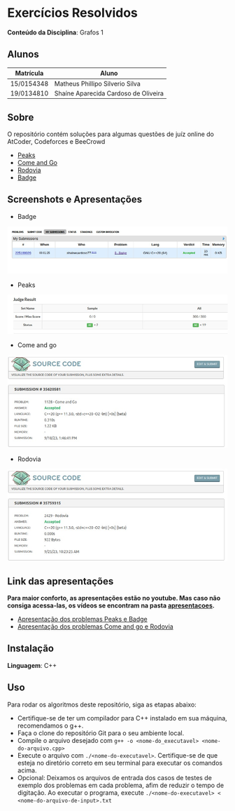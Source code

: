 
# Exercícios Resolvidos


**Conteúdo da Disciplina**: Grafos 1<br>

## Alunos
|Matrícula | Aluno |
| -- | -- |
| 15/0154348  | Matheus Phillipo Silverio Silva |
| 19/0134810  |  Shaíne Aparecida Cardoso de Oliveira |

## Sobre 
O repositório contém soluções para algumas questões de juíz online do AtCoder, Codeforces e BeeCrowd

- [Peaks](https://atcoder.jp/contests/abc166/tasks/abc166_c)
- [Come and Go](https://www.beecrowd.com.br/judge/en/problems/view/1128)
- [Rodovia](https://www.beecrowd.com.br/judge/en/problems/view/2429)
- [Badge](https://codeforces.com/problemset/problem/1020/B)

## Screenshots e Apresentações
- Badge
  
![Badge](img/badge.jpeg)
- Peaks
  
![Peaks](img/peaks.jpeg)
- Come and go
  
![Come and go](img/come_and_go.jpeg)
- Rodovia
  
![Rodovia](img/rodovia.jpeg)

## Link das apresentações

**Para maior conforto, as apresentações estão no youtube. Mas caso não consiga acessa-las, os vídeos se encontram na pasta [apresentacoes](https://github.com/projeto-de-algoritmos/Grafos1_ExerciciosJuizOnline/tree/master/apresentacoes).**

- [Apresentação dos problemas Peaks e Badge](https://www.youtube.com/watch?v=utePM19SvRA)
- [Apresentação dos problemas Come and go e Rodovia](https://youtu.be/bEWVVstD5ik)



## Instalação 
**Linguagem**: C++<br>


## Uso 
Para rodar os algoritmos deste repositório, siga as etapas abaixo:

- Certifique-se de ter um compilador para C++ instalado em sua máquina, recomendamos o g++.
- Faça o clone do repositório Git para o seu ambiente local.
- Compile o arquivo desejado com `g++ -o <nome-do_executavel> <nome-do-arquivo.cpp>`
- Execute o arquivo com `./<nome-do-executavel>`. Certifique-se de que esteja no diretório correto em seu terminal para executar os comandos acima.
- Opcional: Deixamos os arquivos de entrada dos casos de testes de exemplo dos problemas em cada problema, afim de reduzir o tempo de digitação. Ao executar o programa, execute `./<nome-do-executavel> < <nome-do-arquivo-de-input>.txt` 






